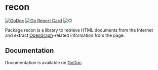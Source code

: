 # recon

[![GoDoc](https://godoc.org/github.com/jimmysawczuk/recon?status.svg)](https://godoc.org/github.com/jimmysawczuk/recon) [![Go Report Card](https://goreportcard.com/badge/github.com/jimmysawczuk/recon)](https://goreportcard.com/report/github.com/jimmysawczuk/recon) ![CI](https://github.com/jimmysawczuk/recon/workflows/CI/badge.svg)

Package recon is a library to retrieve HTML documents from the Internet and extract [OpenGraph][ogp]-related information from the page.

## Documentation

Documentation is available on [GoDoc][godoc].

  [ogp]: http://ogp.me
  [godoc]: http://godoc.org/github.com/jimmysawczuk/recon
